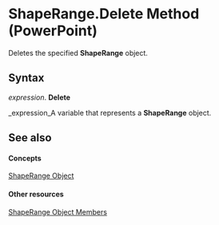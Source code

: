 
# ShapeRange.Delete Method (PowerPoint)

Deletes the specified  **ShapeRange** object.


## Syntax

 _expression_. **Delete**

 _expression_A variable that represents a  **ShapeRange** object.


## See also


#### Concepts


 [ShapeRange Object](0a194183-380e-ffb6-9336-b5bd311e917d.md)
#### Other resources


 [ShapeRange Object Members](cf57a537-e6cd-ad43-45db-0683e288e850.md)
